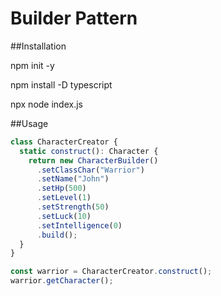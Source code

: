 # Builder Pattern

##Installation

npm init -y

npm install -D typescript

npx node index.js

##Usage

```typescript
class CharacterCreator {
  static construct(): Character {
    return new CharacterBuilder()
      .setClassChar("Warrior")
      .setName("John")
      .setHp(500)
      .setLevel(1)
      .setStrength(50)
      .setLuck(10)
      .setIntelligence(0)
      .build();
  }
}

const warrior = CharacterCreator.construct();
warrior.getCharacter();
```
